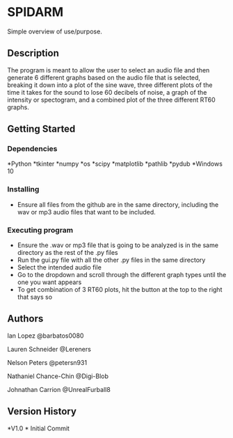 # SPIDARM

Simple overview of use/purpose.

## Description

The program is meant to allow the user to select an audio file and then generate 6 different graphs based on the audio file that is selected, breaking it down into a plot of the sine wave, three different plots of the time it takes for the sound to lose 60 decibels of noise, a graph of the intensity or spectogram, and a combined plot of the three different RT60 graphs.

## Getting Started

### Dependencies

*Python
*tkinter
*numpy
*os
*scipy
*matplotlib
*pathlib
*pydub
*Windows 10

### Installing

* Ensure all files from the github are in the same directory, including the wav or mp3 audio files that want to be included.

### Executing program

* Ensure the .wav or mp3 file that is going to be analyzed is in the same directory as the rest of the .py files
* Run the gui.py file with all the other .py files in the same directory
* Select the intended audio file
* Go to the dropdown and scroll through the different graph types until the one you want appears
* To get combination of 3 RT60 plots, hit the button at the top to the right that says so

## Authors

Ian Lopez
@barbatos0080

Lauren Schneider
@Lereners

Nelson Peters
@petersn931

Nathaniel Chance-Chin
@Digi-Blob

Johnathan Carrion
@UnrealFurball8


## Version History

*V1.0
    * Initial Commit
